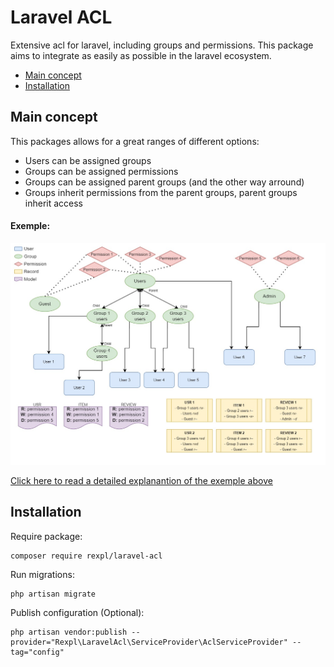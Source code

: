 # Laravel ACL

Extensive acl for laravel, including groups and permissions. This package aims to integrate as easily as possible in the laravel ecosystem.

- [Main concept](#main-concept)
- [Installation](#installation)

## Main concept

This packages allows for a great ranges of different options:

- Users can be assigned groups
- Groups can be assigned permissions
- Groups can be assigned parent groups (and the other way arround)
- Groups inherit permissions from the parent groups, parent groups inherit access

#### Exemple:

![Exemple](/docs/img/exemple-readme.jpg)

[Click here to read a detailed explanantion of the exemple above](/docs/exemples/main-exemple.md#main-concept-explained)

## Installation

Require package:

```
composer require rexpl/laravel-acl
```

Run migrations:

```
php artisan migrate
```

Publish configuration (Optional):

```
php artisan vendor:publish --provider="Rexpl\LaravelAcl\ServiceProvider\AclServiceProvider" --tag="config"
```

